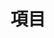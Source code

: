 ---
layout: articles
title: 項目
articles:
  data_source: site.categories.project
  type: brief
  show_info: true
permalink: /projects.html
---